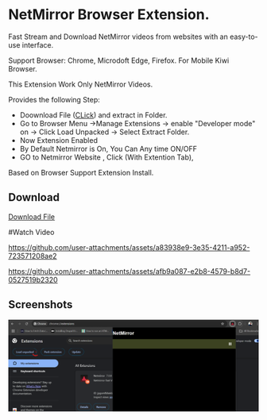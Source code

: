 # NetMirror Browser Extension.

Fast Stream and Download NetMirror videos from websites with an easy-to-use interface.

Support Browser: Chrome, Microdoft Edge, Firefox. For Mobile Kiwi Browser.

This Extension Work Only NetMirror Videos.

Provides the following Step:

  * Doownload File (<a href='https://raw.githubusercontent.com/appli55/netmirror_extension/main/file/NetMirror_extension.zip'>CLick</a>) and extract in Folder.
  * Go to Browser Menu ->Manage Extensions -> enable "Developer mode" on -> Click Load Unpacked -> Select Extract Folder.
  * Now Extension Enabled
  * By Default Netmirror is On, You Can Any time ON/OFF
  * GO to Netmirror Website , Click (With Extention Tab),

Based on Browser Support Extension Install.

## Download

<a href='https://raw.githubusercontent.com/appli55/netmirror_extension/main/file/NetMirror_extension.zip'>Download File</a>


#Watch Video

https://github.com/user-attachments/assets/a83938e9-3e35-4211-a952-723571208ae2


https://github.com/user-attachments/assets/afb9a087-e2b8-4579-b8d7-0527519b2320


## Screenshots

![screenshot 1](https://raw.githubusercontent.com/appli55/netmirror_extension/main/screenshots/1.png)

